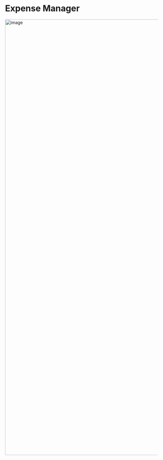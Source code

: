 # Expense Manager


<img width="1437" alt="image" src="https://user-images.githubusercontent.com/84588107/206169790-29b98682-1618-4d25-b80f-5a2e9c259d31.png">
